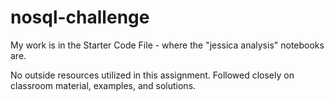 # nosql-challenge

My work is in the Starter Code File - where the "jessica analysis" notebooks are. 

No outside resources utilized in this assignment. Followed closely on classroom material, examples, and solutions. 

